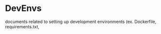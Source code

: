 # DevEnvs
documents related to setting up development environments (ex. Dockerfile, requirements.txt, 
